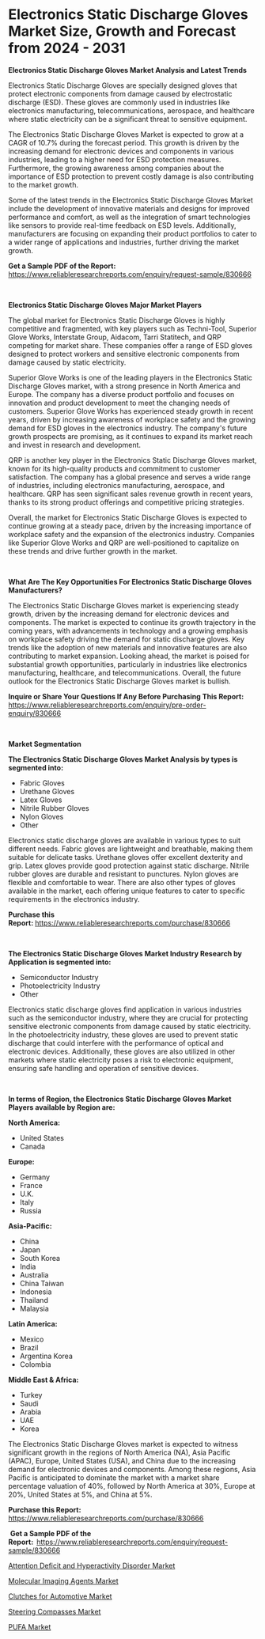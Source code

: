 <p><h1>Electronics Static Discharge Gloves Market Size, Growth and Forecast from 2024 - 2031</h1></p><p><strong>Electronics Static Discharge Gloves Market Analysis and Latest Trends</strong></p>
<p><p>Electronics Static Discharge Gloves are specially designed gloves that protect electronic components from damage caused by electrostatic discharge (ESD). These gloves are commonly used in industries like electronics manufacturing, telecommunications, aerospace, and healthcare where static electricity can be a significant threat to sensitive equipment.</p><p>The Electronics Static Discharge Gloves Market is expected to grow at a CAGR of 10.7% during the forecast period. This growth is driven by the increasing demand for electronic devices and components in various industries, leading to a higher need for ESD protection measures. Furthermore, the growing awareness among companies about the importance of ESD protection to prevent costly damage is also contributing to the market growth.</p><p>Some of the latest trends in the Electronics Static Discharge Gloves Market include the development of innovative materials and designs for improved performance and comfort, as well as the integration of smart technologies like sensors to provide real-time feedback on ESD levels. Additionally, manufacturers are focusing on expanding their product portfolios to cater to a wider range of applications and industries, further driving the market growth.</p></p>
<p><strong>Get a Sample PDF of the Report:&nbsp;</strong> <a href="https://www.reliableresearchreports.com/enquiry/request-sample/830666">https://www.reliableresearchreports.com/enquiry/request-sample/830666</a></p>
<p>&nbsp;</p>
<p><strong>Electronics Static Discharge Gloves Major Market Players</strong></p>
<p><p>The global market for Electronics Static Discharge Gloves is highly competitive and fragmented, with key players such as Techni-Tool, Superior Glove Works, Interstate Group, Aidacom, Tarri Statitech, and QRP competing for market share. These companies offer a range of ESD gloves designed to protect workers and sensitive electronic components from damage caused by static electricity.</p><p>Superior Glove Works is one of the leading players in the Electronics Static Discharge Gloves market, with a strong presence in North America and Europe. The company has a diverse product portfolio and focuses on innovation and product development to meet the changing needs of customers. Superior Glove Works has experienced steady growth in recent years, driven by increasing awareness of workplace safety and the growing demand for ESD gloves in the electronics industry. The company's future growth prospects are promising, as it continues to expand its market reach and invest in research and development.</p><p>QRP is another key player in the Electronics Static Discharge Gloves market, known for its high-quality products and commitment to customer satisfaction. The company has a global presence and serves a wide range of industries, including electronics manufacturing, aerospace, and healthcare. QRP has seen significant sales revenue growth in recent years, thanks to its strong product offerings and competitive pricing strategies.</p><p>Overall, the market for Electronics Static Discharge Gloves is expected to continue growing at a steady pace, driven by the increasing importance of workplace safety and the expansion of the electronics industry. Companies like Superior Glove Works and QRP are well-positioned to capitalize on these trends and drive further growth in the market.</p></p>
<p>&nbsp;</p>
<p><strong>What Are The Key Opportunities For Electronics Static Discharge Gloves Manufacturers?</strong></p>
<p><p>The Electronics Static Discharge Gloves market is experiencing steady growth, driven by the increasing demand for electronic devices and components. The market is expected to continue its growth trajectory in the coming years, with advancements in technology and a growing emphasis on workplace safety driving the demand for static discharge gloves. Key trends like the adoption of new materials and innovative features are also contributing to market expansion. Looking ahead, the market is poised for substantial growth opportunities, particularly in industries like electronics manufacturing, healthcare, and telecommunications. Overall, the future outlook for the Electronics Static Discharge Gloves market is bullish.</p></p>
<p><strong>Inquire or Share Your Questions If Any Before Purchasing This Report:</strong> <a href="https://www.reliableresearchreports.com/enquiry/pre-order-enquiry/830666">https://www.reliableresearchreports.com/enquiry/pre-order-enquiry/830666</a></p>
<p>&nbsp;</p>
<p><strong>Market Segmentation</strong></p>
<p><strong>The Electronics Static Discharge Gloves Market Analysis by types is segmented into:</strong></p>
<p><ul><li>Fabric Gloves</li><li>Urethane Gloves</li><li>Latex Gloves</li><li>Nitrile Rubber Gloves</li><li>Nylon Gloves</li><li>Other</li></ul></p>
<p><p>Electronics static discharge gloves are available in various types to suit different needs. Fabric gloves are lightweight and breathable, making them suitable for delicate tasks. Urethane gloves offer excellent dexterity and grip. Latex gloves provide good protection against static discharge. Nitrile rubber gloves are durable and resistant to punctures. Nylon gloves are flexible and comfortable to wear. There are also other types of gloves available in the market, each offering unique features to cater to specific requirements in the electronics industry.</p></p>
<p><strong>Purchase this Report:&nbsp;</strong><a href="https://www.reliableresearchreports.com/purchase/830666">https://www.reliableresearchreports.com/purchase/830666</a></p>
<p>&nbsp;</p>
<p><strong>The Electronics Static Discharge Gloves Market Industry Research by Application is segmented into:</strong></p>
<p><ul><li>Semiconductor Industry</li><li>Photoelectricity Industry</li><li>Other</li></ul></p>
<p><p>Electronics static discharge gloves find application in various industries such as the semiconductor industry, where they are crucial for protecting sensitive electronic components from damage caused by static electricity. In the photoelectricity industry, these gloves are used to prevent static discharge that could interfere with the performance of optical and electronic devices. Additionally, these gloves are also utilized in other markets where static electricity poses a risk to electronic equipment, ensuring safe handling and operation of sensitive devices.</p></p>
<p>&nbsp;</p>
<p><strong>In terms of Region, the Electronics Static Discharge Gloves Market Players available by Region are:</strong></p>
<p>
    <p> <strong> North America: </strong>
        <ul>
            <li>United States</li>
            <li>Canada</li>
        </ul>
        </p> 
    <p> <strong> Europe: </strong>
        <ul>
            <li>Germany</li>
            <li>France</li>
            <li>U.K.</li>
            <li>Italy</li>
            <li>Russia</li>
        </ul>
        </p> 
    <p> <strong> Asia-Pacific: </strong>
        <ul>
            <li>China</li>
            <li>Japan</li>
            <li>South Korea</li>
            <li>India</li>
            <li>Australia</li>
            <li>China Taiwan</li>
            <li>Indonesia</li>
            <li>Thailand</li>
            <li>Malaysia</li>
        </ul>
        </p> 
    <p> <strong> Latin America: </strong>
        <ul>
            <li>Mexico</li>
            <li>Brazil</li>
            <li>Argentina Korea</li>
            <li>Colombia</li>
        </ul>
        </p> 
    <p> <strong> Middle East & Africa: </strong>
        <ul>
            <li>Turkey</li>
            <li>Saudi</li>
            <li>Arabia</li>
            <li>UAE</li>
            <li>Korea</li>
        </ul>
    </p>
    </p>
<p><p>The Electronics Static Discharge Gloves market is expected to witness significant growth in the regions of North America (NA), Asia Pacific (APAC), Europe, United States (USA), and China due to the increasing demand for electronic devices and components. Among these regions, Asia Pacific is anticipated to dominate the market with a market share percentage valuation of 40%, followed by North America at 30%, Europe at 20%, United States at 5%, and China at 5%.</p></p>
<p><strong>Purchase this Report: </strong><a href="https://www.reliableresearchreports.com/purchase/830666">https://www.reliableresearchreports.com/purchase/830666</a></p>
<p>&nbsp;<strong>Get a Sample PDF of the Report:&nbsp;&nbsp;</strong><a href="https://www.reliableresearchreports.com/enquiry/request-sample/830666">https://www.reliableresearchreports.com/enquiry/request-sample/830666</a></p>
<p><strong></strong></p>
<p><p><a href="https://medium.com/@gabriellemcgrath66/attention-deficit-and-hyperactivity-disorder-market-share-evolution-and-market-growth-trends-2024-4837516b730c">Attention Deficit and Hyperactivity Disorder Market</a></p><p><a href="https://medium.com/@walterstanley64/molecular-imaging-agents-market-outlook-industry-overview-and-forecast-2024-to-2031-2866a8cc62fd">Molecular Imaging Agents Market</a></p><p><a href="https://github.com/antony131rp/Market-Research-Report-List-2/blob/main/clutches-for-automotive-market.md">Clutches for Automotive Market</a></p><p><a href="https://github.com/ChiragRP21/Market-Research-Report-List-3/blob/main/steering-compasses-market.md">Steering Compasses Market</a></p><p><a href="https://medium.com/@walterstanley64/pufa-market-insights-into-market-cagr-market-trends-and-growth-strategies-b904a57f219a">PUFA Market</a></p></p>